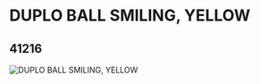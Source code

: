 # DUPLO BALL SMILING, YELLOW
## 41216
![DUPLO BALL SMILING, YELLOW](https://lc-www-live-s.legocdn.com/media/bricks/5/2/4156528.jpg)